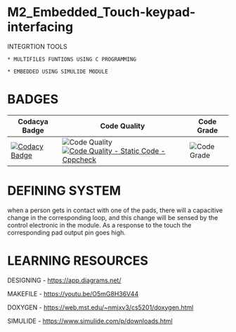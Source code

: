 # M2_Embedded_Touch-keypad-interfacing

INTEGRTION TOOLS

    * MULTIFILES FUNTIONS USING C PROGRAMMING
    
    * EMBEDDED USING SIMULIDE MODULE

# BADGES
| Codacya Badge | Code Quality | Code Grade | 
|---------------|--------------|------------|
[![Codacy Badge](https://app.codacy.com/project/badge/Grade/d54c3a7b6b9d4a2ebc82846fd673864e)](https://www.codacy.com/gh/vanisreekathirvel/M2_Embedded_Touch-keypad-interfacing/dashboard?utm_source=github.com&amp;utm_medium=referral&amp;utm_content=vanisreekathirvel/M2_Embedded_Touch-keypad-interfacing&amp;utm_campaign=Badge_Grade) | ![Code Quality](https://api.codiga.io/project/29818/score/svg)[![Code Quality - Static Code - Cppcheck](https://github.com/hamsaveni2016/M1_Previous-Project_Library-Mangment/actions/workflows/cppcheck.yml/badge.svg)](https://github.com/vanisreekathirvel/M2_Embedded_Touch-keypad-interfacing/actions/workflows/cppcheck.yml) | ![Code Grade](https://api.codiga.io/project/29818/status/svg) | 

# DEFINING SYSTEM

when a person gets in contact with one of the pads, there will a capacitive change in the corresponding loop, and this change will be sensed by the control electronic in the module. As a response to the touch the corresponding pad output pin goes high.
   
# LEARNING RESOURCES

   DESIGNING - https://app.diagrams.net/
   
   MAKEFILE - https://youtu.be/O5mG8H36V44
   
   DOXYGEN - https://web.mst.edu/~nmjxv3/cs5201/doxygen.html
   
   SIMULIDE - https://www.simulide.com/p/downloads.html
